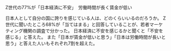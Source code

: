 Z世代の77%が「日本経済に不安」　労働時間が長く賃金が低い


日本人として自分の国に誇りを感じている人は、どのくらいいるのだろうか。
Z世代に聞いたところ68%が「当てはまる」と回答していることが、若者マーケティング機関の調査で分かった。
日本経済に不安を感じるかと聞くと「不安を感じる」と答えた。
また「日本が賃金が低いと思う」「日本は労働時間が長いと思う」と答えた人いもそれぞれ7割を超えた。
